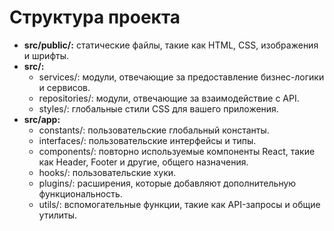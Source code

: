# Структура проекта

* **src/public/:** статические файлы, такие как HTML, CSS, изображения и шрифты.
* **src/:**
  * services/: модули, отвечающие за предоставление бизнес-логики и сервисов.
  * repositories/: модули, отвечающие за взаимодействие с API.
  * styles/: глобальные стили CSS для вашего приложения.
* **src/app:**
  * constants/: пользовательские глобальный константы.
  * interfaces/: пользовательские интерфейсы и типы.
  * components/: повторно используемые компоненты React, такие как Header, Footer и другие, общего назначения.
  * hooks/: пользовательские хуки.
  * plugins/: расширения, которые добавляют дополнительную функциональность.
  * utils/: вспомогательные функции, такие как API-запросы и общие утилиты.